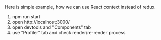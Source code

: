 Here is simple example, how we can use React context instead of redux.
1) npm run start
2) open http://localhost:3000/
3) open devtools and "Components" tab
4) use "Profiler" tab and check render/re-render process